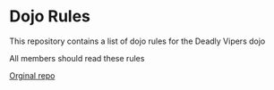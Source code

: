 Dojo Rules
==========

This repository contains a list of dojo rules for the Deadly Vipers dojo

 All members should read these rules

[Orginal repo](https://github.com/deadlyvipers)



